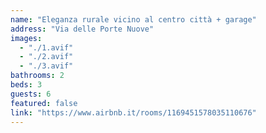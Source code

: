 ```yaml
---
name: "Eleganza rurale vicino al centro città + garage"
address: "Via delle Porte Nuove"
images:
  - "./1.avif"
  - "./2.avif"
  - "./3.avif"
bathrooms: 2
beds: 3
guests: 6
featured: false
link: "https://www.airbnb.it/rooms/1169451578035110676"
---
```

